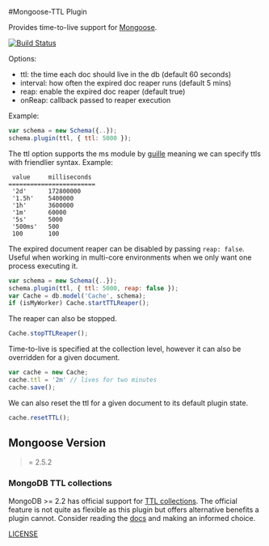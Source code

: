 #Mongoose-TTL Plugin

Provides time-to-live support for [Mongoose](http://mongoosejs.com).

[![Build Status](https://secure.travis-ci.org/aheckmann/mongoose-ttl.png)](http://travis-ci.org/aheckmann/mongoose-ttl)

Options:

  - ttl: the time each doc should live in the db (default 60 seconds)
  - interval: how often the expired doc reaper runs (default 5 mins)
  - reap: enable the expired doc reaper (default true)
  - onReap: callback passed to reaper execution

Example:

```js
var schema = new Schema({..});
schema.plugin(ttl, { ttl: 5000 });
```

The ttl option supports the ms module by [guille](https://github.com/guille) meaning
we can specify ttls with friendlier syntax. Example:

```
 value     milliseconds
========================
 '2d'      172800000
 '1.5h'    5400000
 '1h'      3600000
 '1m'      60000
 '5s'      5000
 '500ms'   500
 100       100
```

The expired document reaper can be disabled by passing `reap: false`.
Useful when working in multi-core environments when we only want one
process executing it.

```js
var schema = new Schema({..});
schema.plugin(ttl, { ttl: 5000, reap: false });
var Cache = db.model('Cache', schema);
if (isMyWorker) Cache.startTTLReaper();
```

The reaper can also be stopped.

```js
Cache.stopTTLReaper();
```

Time-to-live is specified at the collection level, however
it can also be overridden for a given document.

```js
var cache = new Cache;
cache.ttl = '2m' // lives for two minutes
cache.save();
```

We can also reset the ttl for a given document to its
default plugin state.

```js
cache.resetTTL();
```
## Mongoose Version
>= 2.5.2

### MongoDB TTL collections
MongoDB >= 2.2 has official support for [TTL collections](http://docs.mongodb.org/manual/tutorial/expire-data/). The official feature is not quite as flexible as this plugin but offers alternative benefits a plugin cannot. Consider reading the [docs](http://docs.mongodb.org/manual/tutorial/expire-data/) and making an informed choice.

[LICENSE](https://github.com/aheckmann/mongoose-ttl/blob/master/LICENSE)
